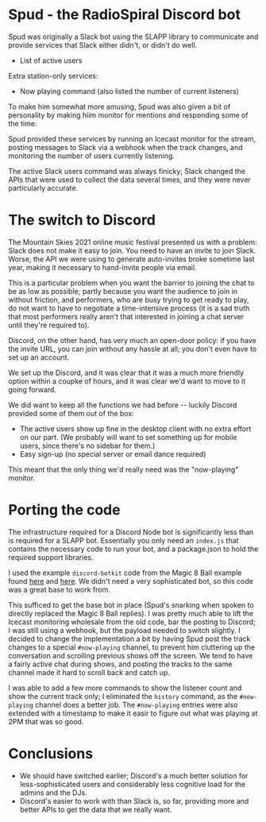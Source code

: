 # Spud - the RadioSpiral Discord bot

Spud was originally a Slack bot using the SLAPP library to communicate and
provide services that Slack either didn't, or didn't do well.

 - List of active users

Extra station-only services:

 - Now playing command (also listed the number of current listeners)

To make him somewhat more amusing, Spud was also given a bit of personality
by making hiim monitor for mentions and responding some of the time.

Spud provided these services by running an Icecast monitor for the stream,
posting messages to Slack via a webhook when the track changes, and monitoring
the number of users currently listening.

The active Slack users command was always finicky; Slack changed the APIs that
were used to collect the data several times, and they were never particularly
accurate.

# The switch to Discord

The Mountain Skies 2021 online music festival presented us with a problem:
Slack does not make it easy to join. You need to have an invite to join Slack.
Worse, the API we were using to generate auto-invites broke sometime last
year, making it necessary to hand-invite people via email.

This is a particular problem when you want the barrier to joining the chat to
be as low as possible; partly because you want the audience to join in without
friction, and performers, who are busy trying to get ready to play, do not
want to have to negotiate a time-intensive process (it is a sad truth that
most performers really aren't that interested in joining a chat server until
they're required to).

Discord, on the other hand, has very much an open-door policy: if you have the
invite URL, you can join without any hassle at all; you don't even have to
set up an account.

We set up the Discord, and it was clear that it was a much more friendly
option within a coupke of hours, and it was clear we'd want to move to it
going forward.

We did want to keep all the functions we had before -- luckily Discord
provided some of them out of the box:

 - The active users show up fine in the desktop client with no extra effort
   on our part. (We probably will want to set something up for mobile users,
   since there's no sidebar for them.)
 - Easy sign-up (no special server or email dance required)

This meant that the only thing we'd really need was the "now-playing"
monitor.

# Porting the code

The infrastructure required for a Discord Node bot is significantly less
than is required for a SLAPP bot. Essentially you only need an `index.js`
that contains the necessary code to run your bot, and a package.json to hold
the required support libraries.

I used the example `discord-botkit` code from the Magic 8 Ball example found
[here](https://chatbotslife.com/creating-a-magic-8-ball-for-discord-1-2-28b1c7ecd277)
and [here](https://chatbotslife.com/creating-a-magic-8-ball-for-discord-in-node-js-and-botkit-part-2-2-97b505a7b843).
We didn't need a very sophisticated bot, so this code was a great base to work
from. 

This sufficed to get the base bot in place (Spud's snarking when spoken to
directly replaced the Magic 8 Ball replies). I was pretty much able to lift
the Icecast monitoring wholesale from the old code, bar the posting to
Discord; I was still using a webhook, but the payload needed to switch
slightly.  I decided to change the implementation a bit by having Spud post
the track changes to a special `#now-playing` channel, to prevent him
cluttering up the conversation and scrolling previous shows off the screen.
We tend to have a fairly active chat during shows, and posting the tracks
to the same channel made it hard to scroll back and catch up.

I was able to add a few more commands to show the listener count and show
the current track only; I eliminated the `history` command, as the `#now-playing`
channel does a better job. The `#now-playing` entries were also extended with
a timestamp to make it easir to figure out what was playing at 2PM that was
so good.

# Conclusions

 - We should have switched earlier; Discord's a much better solution for less-sophisticated users
   and considerably less cognitive load for the admins and the DJs.
 - Discord's easier to work with than Slack is, so far, providing more and
   better APIs to get the data that we really want.

